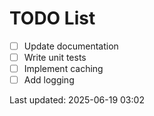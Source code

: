 # TODO List

- [ ] Update documentation
- [ ] Write unit tests
- [ ] Implement caching
- [ ] Add logging

Last updated: 2025-06-19 03:02
